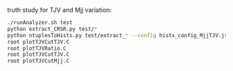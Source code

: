 truth study for TJV and Mjj variation:
``` bash
./runAnalyzer.sh test
python extract_CRSR.py test/*
python ntuplesToHists.py test/extract_* --config hists_config_MjjTJV.json --treename nominal --eventWeight "1" --newOutputs
root plotTJVCutTJV.C
root plotTJVRatio.C
root plotTJVCutTJV.C
root plotTJVCutMjj.C
```